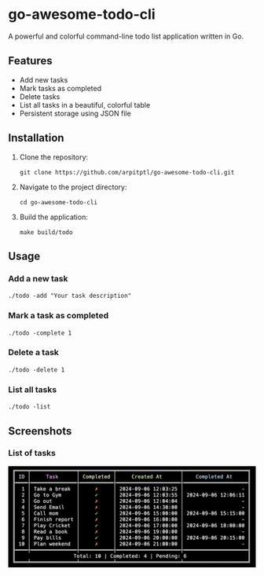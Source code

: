 # go-awesome-todo-cli

A powerful and colorful command-line todo list application written in Go.

## Features

- Add new tasks
- Mark tasks as completed
- Delete tasks
- List all tasks in a beautiful, colorful table
- Persistent storage using JSON file

## Installation

1. Clone the repository:
   ```
   git clone https://github.com/arpitptl/go-awesome-todo-cli.git
   ```

2. Navigate to the project directory:
   ```
   cd go-awesome-todo-cli
   ```

3. Build the application:
   ```
   make build/todo
   ```

## Usage

### Add a new task
```
./todo -add "Your task description"
```

### Mark a task as completed
```
./todo -complete 1
```

### Delete a task
```
./todo -delete 1
```

### List all tasks
```
./todo -list
```

## Screenshots

### List of tasks
![List of tasks](./screenshots/list.png)
